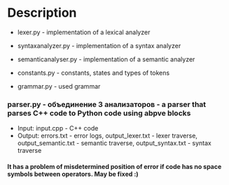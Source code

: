 # Description
* lexer.py - implementation of a lexical analyzer
* syntaxanalyzer.py - implementation of a syntax analyzer
* semanticanalyser.py - implementation of a semantic analyzer

* constants.py - constants, states and types of tokens
* grammar.py - used grammar

### parser.py - объединение 3 анализаторов - a parser that parses C++ code to Python code using abpve blocks

* Input: input.cpp - C++ code
* Output: errors.txt - error logs, output_lexer.txt - lexer traverse, output_semantic.txt - semantic traverse, output_syntax.txt - syntax traverse
#### It has a problem of misdetermined position of error if code has no space symbols between operators. May be fixed :)
